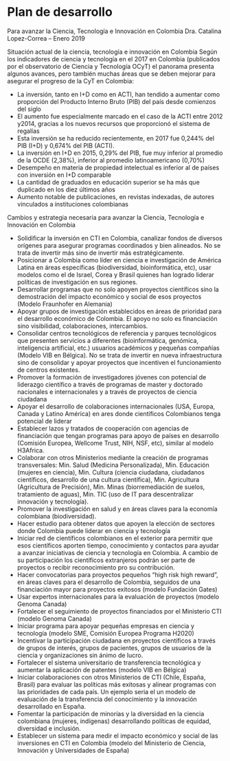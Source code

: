 # Plan de desarrollo
Para avanzar la Ciencia, Tecnología e Innovación en Colombia
Dra. Catalina Lopez-Correa – Enero 2019

Situación actual de la ciencia, tecnología e innovación en Colombia
Según los indicadores de ciencia y tecnología en el 2017 en Colombia (publicados por el observatorio de Ciencia y Tecnología OCyT) el panorama presenta algunos avances, pero también muchas áreas que se deben mejorar para asegurar el progreso de la CyT en Colombia:
-	La inversión, tanto en I+D como en ACTI, han tendido a aumentar como proporción del Producto Interno Bruto (PIB) del país desde comienzos del siglo
-	El aumento fue especialmente marcado en el caso de la ACTI entre 2012 y2014, gracias a los nuevos recursos que proporcionó el sistema de regalías
-	Esta inversión se ha reducido recientemente, en 2017 fue 0,244% del PIB (I+D) y 0,674% del PIB (ACTI).
-	La inversión en I+D en 2015, 0,29% del PIB, fue muy inferior al promedio de la OCDE (2,38%), inferior al promedio latinoamericano (0,70%) 
-	Desempeño en materia de propiedad intelectual es inferior al de países con inversión en I+D comparable
-	La cantidad de graduados en educación superior se ha más que duplicado en los diez últimos años
-	Aumento notable de publicaciones, en revistas indexadas, de autores vinculados a instituciones colombianas

Cambios y estrategia necesaria para avanzar la Ciencia, Tecnología e Innovación en Colombia
-	Solidificar la inversión en CTI en Colombia, canalizar fondos de diversos orígenes para asegurar programas coordinados y bien alineados. No se trata de invertir más sino de invertir más estratégicamente.
-	Posicionar a Colombia como líder en ciencia e investigación de América Latina en áreas específicas (biodiversidad, bioinformática, etc), usar modelos como el de Israel, Corea y Brasil quienes han logrado liderar políticas de investigación en sus regiones.
-	Desarrollar programas que no solo apoyen proyectos científicos sino la demostración del impacto económico y social de esos proyectos (Modelo Fraunhofer en Alemania)
-	Apoyar grupos de investigación establecidos en áreas de prioridad para el desarrollo económico de Colombia. El apoyo no solo es financiación sino visibilidad, colaboraciones, intercambios. 
-	Consolidar centros tecnológicos de referencia  y parques tecnológicos que presenten servicios a diferentes (bioinformática, genómica, inteligencia artificial, etc.) usuarios académicos y pequeñas compañías (Modelo VIB en Bélgica). No se trata de invertir en nueva infraestructura sino de consolidar y apoyar proyectos que incentiven el funcionamiento de centros existentes.
-	Promover la formación de investigadores jóvenes con potencial de liderazgo científico a través de programas de master y doctorado nacionales e internacionales y a través de proyectos de ciencia ciudadana
-	Apoyar el desarrollo de colaboraciones internacionales (USA, Europa, Canada y Latino América) en ares donde científicos Colombianos tenga potencial de liderar 
-	Establecer lazos y tratados de cooperación con agencias de financiación que tengan programas para apoyo de países en desarrollo (Comisión Europea, Wellcome Trust, NIH, NSF, etc), similar al modelo H3Africa.
-	Colaborar con otros Ministerios mediante la creación de programas transversales: Min. Salud (Medicina Personalizada), Min. Educación (mujeres en ciencia), Min. Cultura (ciencia ciudadana, ciudadanos científicos, desarrollo de una cultura científica), Min. Agricultura (Agricultura de Precisión), Min. Minas (biorremediación de suelos, tratamiento de aguas), Min. TIC (uso de IT para descentralizar innovación y tecnología).
-	Promover la investigación en salud y en áreas claves para la economía colombiana (biodiversidad).
-	Hacer estudio para obtener datos que apoyen la elección de sectores donde Colombia puede liderar en ciencia y tecnología
-	Iniciar red de científicos colombianos en el exterior para permitir que esos científicos aporten tiempo, conocimiento y contactos para ayudar a avanzar iniciativas de ciencia y tecnología en Colombia. A cambio de su participación los científicos extranjeros podrán ser parte de proyectos o recibir reconocimiento pro su contribución.
-	Hacer convocatorias para proyectos pequeños “high risk high reward”, en áreas claves para el desarrollo de Colombia, seguidos de una financiación mayor para proyectos exitosos (modelo Fundación Gates)
-	Usar expertos internacionales para la evaluación de proyectos (modelo Genoma Canada)
-	Fortalecer el seguimiento de proyectos financiados por el Ministerio CTI (modelo Genoma Canada)
-	Iniciar programa para apoyar pequeñas empresas en ciencia y tecnología (modelo SME, Comisión Europea Programa H2020)
-	Incentivar la participación ciudadana en proyectos científicos a través de grupos de interés, grupos de pacientes, grupos de usuarios de la ciencia y organizaciones sin ánimo de lucro.
-	Fortalecer el sistema universitario de transferencia tecnológica y aumentar la aplicación de patentes (modelo VIB en Bélgica)
-	Iniciar colaboraciones con otros Ministerios de CTI (Chile, España, Brasil) para evaluar las políticas más exitosas y alinear programas con las prioridades de cada país. Un ejemplo seria el un modelo de evaluación de la transferencia del conocimiento y la innovación desarrollado en España.
-	Fomentar la participación de minorías y la diversidad en la ciencia colombiana (mujeres, indígenas) desarrollando políticas de equidad, diversidad e inclusión.
-	Establecer un sistema para medir el impacto económico y social de las inversiones en CTI en Colombia (modelo del Ministerio de Ciencia, Innovación y Universidades de España) 
